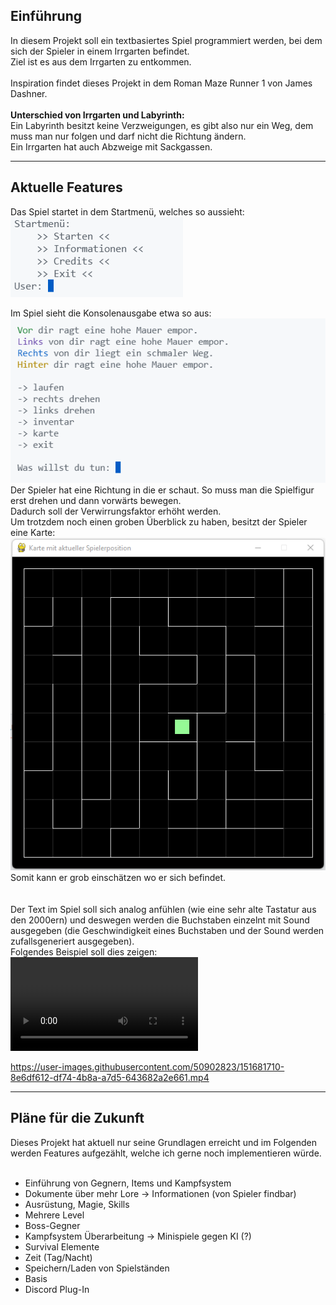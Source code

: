 ## Einführung
In diesem Projekt soll ein textbasiertes Spiel programmiert werden, bei dem sich der Spieler in einem Irrgarten befindet.<br>
Ziel ist es aus dem Irrgarten zu entkommen.<br>
<br>
Inspiration findet dieses Projekt in dem Roman Maze Runner 1 von James Dashner.
<br>
<br>
**Unterschied von Irrgarten und Labyrinth:**<br>
Ein Labyrinth besitzt keine Verzweigungen, es gibt also nur ein Weg, dem muss man nur folgen und darf nicht die Richtung ändern.<br>
Ein Irrgarten hat auch Abzweige mit Sackgassen.

---

## Aktuelle Features
Das Spiel startet in dem Startmenü, welches so aussieht:<br>
<img src='img/startmenu.png'></img>
<br>

Im Spiel sieht die Konsolenausgabe etwa so aus:<br>
<img src='img/ingame.png'></img>
<br>
Der Spieler hat eine Richtung in die er schaut. So muss man die Spielfigur erst drehen und dann vorwärts bewegen.<br>
Dadurch soll der Verwirrungsfaktor erhöht werden.<br>
Um trotzdem noch einen groben Überblick zu haben, besitzt der Spieler eine Karte:
<img src='img/karte.png'></img>
<br>
Somit kann er grob einschätzen wo er sich befindet.<br>
<br>
<br>
Der Text im Spiel soll sich analog anfühlen (wie eine sehr alte Tastatur aus den 2000ern) und deswegen werden die Buchstaben einzelnt mit Sound ausgegeben (die Geschwindigkeit eines Buchstaben und der Sound werden zufallsgeneriert ausgegeben).<br>
Folgendes Beispiel soll dies zeigen:<br>
<video controls>
  <source src="img/startmenu_show.mp4" type="video/mp4">
</video> 

https://user-images.githubusercontent.com/50902823/151681710-8e6df612-df74-4b8a-a7d5-643682a2e661.mp4


---

## Pläne für die Zukunft
Dieses Projekt hat aktuell nur seine Grundlagen erreicht und im Folgenden werden Features aufgezählt, welche ich gerne noch implementieren würde.<br>
<br>

- Einführung von Gegnern, Items und Kampfsystem
- Dokumente über mehr Lore -> Informationen (von Spieler findbar)
- Ausrüstung, Magie, Skills
- Mehrere Level
- Boss-Gegner
- Kampfsystem Überarbeitung -> Minispiele gegen KI (?)
- Survival Elemente
- Zeit (Tag/Nacht)
- Speichern/Laden von Spielständen
- Basis
- Discord Plug-In
